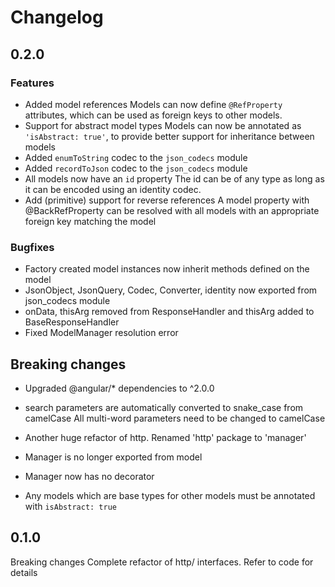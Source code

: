 # Changelog


## 0.2.0

### Features
- Added model references
    Models can now define `@RefProperty` attributes, which can be used as foreign
    keys to other models.
- Support for abstract model types
    Models can now be annotated as `'isAbstract: true'`, to provide better support
    for inheritance between models
- Added `enumToString` codec to the `json_codecs` module
- Added `recordToJson` codec to the `json_codecs` module
- All models now have an `id` property
    The id can be of any type as long as it can be encoded using an identity codec.
- Add (primitive) support for reverse references
    A model property with @BackRefProperty can be resolved with all models with an
    appropriate foreign key matching the model

### Bugfixes
- Factory created model instances now inherit methods defined on the model
- JsonObject, JsonQuery, Codec, Converter, identity now exported from json_codecs module
- onData, thisArg removed from ResponseHandler and thisArg added to BaseResponseHandler
- Fixed ModelManager resolution error


## Breaking changes
- Upgraded @angular/* dependencies to ^2.0.0
- search parameters are automatically converted to snake_case from camelCase
  All multi-word parameters need to be changed to camelCase

- Another huge refactor of http. Renamed 'http' package to 'manager'
- Manager is no longer exported from model
- Manager now has no decorator
- Any models which are base types for other models must be annotated with `isAbstract: true`



## 0.1.0
Breaking changes
Complete refactor of http/ interfaces. Refer to code for details

